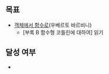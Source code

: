 ## 목표

- [객체에서 함수로](https://product.kyobobook.co.kr/detail/S000214983374)(우베르토 바르비니) 
  - [부록 B 함수형 코틀린에 대하여] 읽기

## 달성 여부
- 
